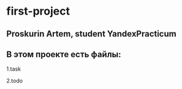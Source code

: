 # first-project

## Proskurin Artem, student YandexPracticum

## В этом проекте есть файлы:

1.task

2.todo



